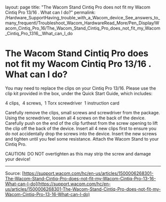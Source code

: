 layout: page
title: "The Wacom Stand Cintiq Pro does not fit my Wacom Cintiq Pro 13/16 . What can I do?"
permalink: /Hardware_SupportHaving_trouble_with_a_Wacom_device_See_answers_to_many_frequentl/Troubleshoot_Wacom_HardwareRead_More/Pen_Display/Wacom_Cintiq_Pro_16/The_Wacom_Stand_Cintiq_Pro_does_not_fit_my_Wacom_Cintiq_Pro_1316__What_can_I_do

# The Wacom Stand Cintiq Pro does not fit my Wacom Cintiq Pro 13/16 . What can I do?

You may need to replace the clips on your Cintiq Pro 13/16. Please use the clip kit provided in the box, under the Quick Start Guide, which includes:

4 clips, 
4 screws, 
1 Torx screwdriver 
1 instruction card


Carefully remove the clips, small screws and screwdriver from the package.
Using the screwdriver, loosen all 4 screws on the back of the device.
Carefully push on the end of the clip furthest from the screw opening to lift the clip off the back of the device.
Insert all 4 new clips first to ensure you do not accidentally drop the screws into the device.
Insert the new screws and tighten until you feel some resistance.
Attach the Wacom Stand to your Cintiq Pro. 



CAUTION: DO NOT overtighten as this may strip the screw and damage your device!

---
Source: [https://support.wacom.com/hc/en-us/articles/1500006268301-The-Wacom-Stand-Cintiq-Pro-does-not-fit-my-Wacom-Cintiq-Pro-13-16-What-can-I-do](https://support.wacom.com/hc/en-us/articles/1500006268301-The-Wacom-Stand-Cintiq-Pro-does-not-fit-my-Wacom-Cintiq-Pro-13-16-What-can-I-do)
